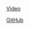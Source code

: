 [Video](https://youtu.be/KFL3xkcBA2Y?t=508)

[GitHub](https://github.com/rstropek/Samples/blob/master/CSharp11/PatternMatchingInsideOut/Program.cs)

